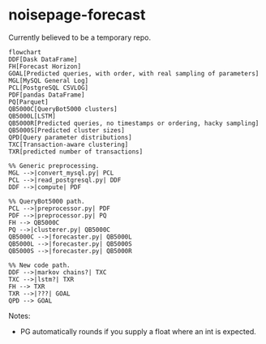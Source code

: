 # noisepage-forecast

Currently believed to be a temporary repo.

```mermaid
flowchart
DDF[Dask DataFrame]
FH[Forecast Horizon]
GOAL[Predicted queries, with order, with real sampling of parameters]
MGL[MySQL General Log]
PCL[PostgreSQL CSVLOG]
PDF[pandas DataFrame]
PQ[Parquet]
QB5000C[QueryBot5000 clusters]
QB5000L[LSTM]
QB5000R[Predicted queries, no timestamps or ordering, hacky sampling]
QB5000S[Predicted cluster sizes]
QPD[Query parameter distributions]
TXC[Transaction-aware clustering]
TXR[predicted number of transactions]

%% Generic preprocessing.
MGL -->|convert_mysql.py| PCL
PCL -->|read_postgresql.py| DDF
DDF -->|compute| PDF

%% QueryBot5000 path.
PCL -->|preprocessor.py| PDF
PDF -->|preprocessor.py| PQ
FH --> QB5000C
PQ -->|clusterer.py| QB5000C
QB5000C -->|forecaster.py| QB5000L
QB5000L -->|forecaster.py| QB5000S
QB5000S -->|forecaster.py| QB5000R

%% New code path.
DDF -->|markov chains?| TXC
TXC -->|lstm?| TXR
FH --> TXR
TXR -->|???| GOAL
QPD --> GOAL
```

Notes:

- PG automatically rounds if you supply a float where an int is expected.